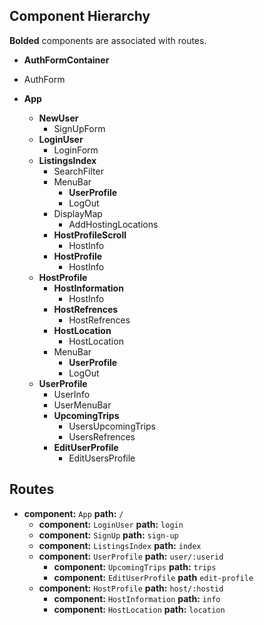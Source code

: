 ## Component Hierarchy

**Bolded** components are associated with routes.

* **AuthFormContainer**
 * AuthForm

* **App**
  * **NewUser**
    * SignUpForm
  * **LoginUser**
    * LoginForm
  * **ListingsIndex**
    * SearchFilter
    * MenuBar
      * **UserProfile**
      * LogOut
    * DisplayMap
      * AddHostingLocations
    * **HostProfileScroll**
      * HostInfo
    * **HostProfile**
      * HostInfo
  * **HostProfile**
    * **HostInformation**
      * HostInfo
    * **HostRefrences**
      * HostRefrences
    * **HostLocation**
      * HostLocation
    * MenuBar
      * **UserProfile**
      * LogOut
  * **UserProfile**
    * UserInfo
    * UserMenuBar
    * **UpcomingTrips**
      * UsersUpcomingTrips
      * UsersRefrences
    * **EditUserProfile**
      * EditUsersProfile

## Routes

* **component:** `App` **path:** `/`
  * **component:** `LoginUser` **path:** `login`
  * **component:** `SignUp` **path:** `sign-up`
  * **component:** `ListingsIndex` **path:** `index`
  * **component:** `UserProfile` **path:** `user/:userid`
    * **component:** `UpcomingTrips` **path:** `trips`
    * **component:** `EditUserProfile` **path** `edit-profile`
  * **component:** `HostProfile` **path:** `host/:hostid`
    * **component:** `HostInformation` **path:** `info`
    * **component:** `HostLocation` **path:** `location`
